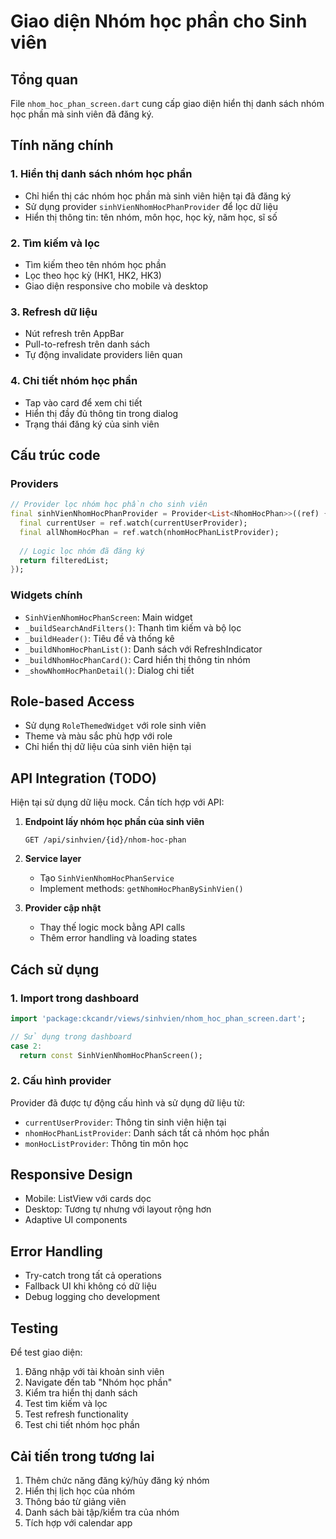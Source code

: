 # Giao diện Nhóm học phần cho Sinh viên

## Tổng quan
File `nhom_hoc_phan_screen.dart` cung cấp giao diện hiển thị danh sách nhóm học phần mà sinh viên đã đăng ký.

## Tính năng chính

### 1. **Hiển thị danh sách nhóm học phần**
- Chỉ hiển thị các nhóm học phần mà sinh viên hiện tại đã đăng ký
- Sử dụng provider `sinhVienNhomHocPhanProvider` để lọc dữ liệu
- Hiển thị thông tin: tên nhóm, môn học, học kỳ, năm học, sĩ số

### 2. **Tìm kiếm và lọc**
- Tìm kiếm theo tên nhóm học phần
- Lọc theo học kỳ (HK1, HK2, HK3)
- Giao diện responsive cho mobile và desktop

### 3. **Refresh dữ liệu**
- Nút refresh trên AppBar
- Pull-to-refresh trên danh sách
- Tự động invalidate providers liên quan

### 4. **Chi tiết nhóm học phần**
- Tap vào card để xem chi tiết
- Hiển thị đầy đủ thông tin trong dialog
- Trạng thái đăng ký của sinh viên

## Cấu trúc code

### Providers
```dart
// Provider lọc nhóm học phần cho sinh viên
final sinhVienNhomHocPhanProvider = Provider<List<NhomHocPhan>>((ref) {
  final currentUser = ref.watch(currentUserProvider);
  final allNhomHocPhan = ref.watch(nhomHocPhanListProvider);
  
  // Logic lọc nhóm đã đăng ký
  return filteredList;
});
```

### Widgets chính
- `SinhVienNhomHocPhanScreen`: Main widget
- `_buildSearchAndFilters()`: Thanh tìm kiếm và bộ lọc
- `_buildHeader()`: Tiêu đề và thống kê
- `_buildNhomHocPhanList()`: Danh sách với RefreshIndicator
- `_buildNhomHocPhanCard()`: Card hiển thị thông tin nhóm
- `_showNhomHocPhanDetail()`: Dialog chi tiết

## Role-based Access
- Sử dụng `RoleThemedWidget` với role sinh viên
- Theme và màu sắc phù hợp với role
- Chỉ hiển thị dữ liệu của sinh viên hiện tại

## API Integration (TODO)
Hiện tại sử dụng dữ liệu mock. Cần tích hợp với API:

1. **Endpoint lấy nhóm học phần của sinh viên**
   ```
   GET /api/sinhvien/{id}/nhom-hoc-phan
   ```

2. **Service layer**
   - Tạo `SinhVienNhomHocPhanService`
   - Implement methods: `getNhomHocPhanBySinhVien()`

3. **Provider cập nhật**
   - Thay thế logic mock bằng API calls
   - Thêm error handling và loading states

## Cách sử dụng

### 1. Import trong dashboard
```dart
import 'package:ckcandr/views/sinhvien/nhom_hoc_phan_screen.dart';

// Sử dụng trong dashboard
case 2:
  return const SinhVienNhomHocPhanScreen();
```

### 2. Cấu hình provider
Provider đã được tự động cấu hình và sử dụng dữ liệu từ:
- `currentUserProvider`: Thông tin sinh viên hiện tại
- `nhomHocPhanListProvider`: Danh sách tất cả nhóm học phần
- `monHocListProvider`: Thông tin môn học

## Responsive Design
- Mobile: ListView với cards dọc
- Desktop: Tương tự nhưng với layout rộng hơn
- Adaptive UI components

## Error Handling
- Try-catch trong tất cả operations
- Fallback UI khi không có dữ liệu
- Debug logging cho development

## Testing
Để test giao diện:
1. Đăng nhập với tài khoản sinh viên
2. Navigate đến tab "Nhóm học phần"
3. Kiểm tra hiển thị danh sách
4. Test tìm kiếm và lọc
5. Test refresh functionality
6. Test chi tiết nhóm học phần

## Cải tiến trong tương lai
1. Thêm chức năng đăng ký/hủy đăng ký nhóm
2. Hiển thị lịch học của nhóm
3. Thông báo từ giảng viên
4. Danh sách bài tập/kiểm tra của nhóm
5. Tích hợp với calendar app
